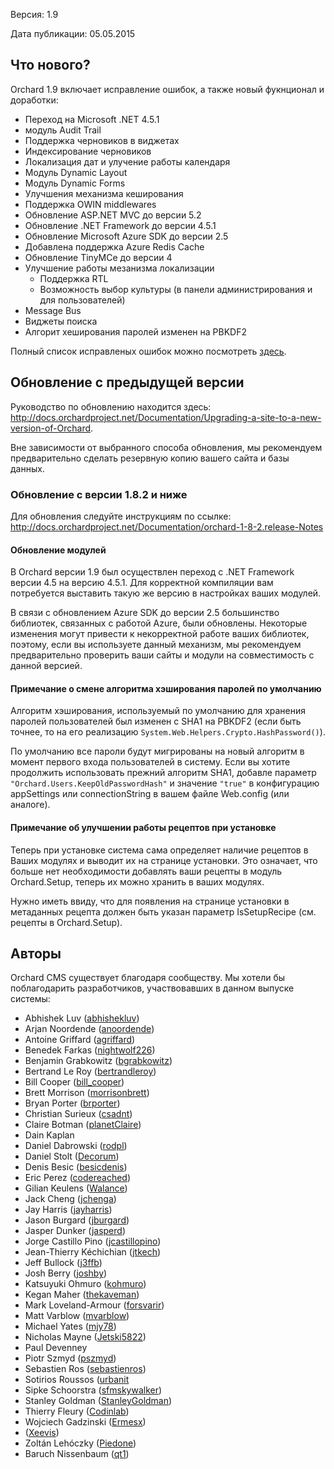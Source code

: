 Версия: 1.9

Дата публикации: 05.05.2015

Что нового?
-----------

Orchard 1.9 включает исправление ошибок, а также новый фукнционал и доработки:

* Переход на Microsoft .NET 4.5.1
* модуль Audit Trail
* Поддержка черновиков в виджетах
* Индексирование черновиков
* Локализация дат и улучение работы календаря
* Модуль Dynamic Layout
* Модуль Dynamic Forms
* Улучшения механизма кеширования
* Поддержка OWIN middlewares
* Обновление ASP.NET MVC до версии 5.2
* Обновление .NET Framework до версии 4.5.1
* Обновление Microsoft Azure SDK до версии 2.5
* Добавлена поддержка Azure Redis Cache
* Обновление TinyMCe до версии 4
* Улучшение работы мезанизма локализации
  * Поддержка RTL
  * Возможность выбор культуры (в панели администрирования и для пользователей)
* Message Bus
* Виджеты поиска
* Алгорит хеширования паролей изменен на PBKDF2

Полный список исправленых ошибок можно посмотреть [здесь](https://github.com/OrchardCMS/Orchard/issues?q=is%3Aissue+milestone%3A%22Orchard+1.9%22+is%3Aclosed).

Обновление с предыдущей версии
--------------------------------------

Руководство по обновлению находится здесь: <http://docs.orchardproject.net/Documentation/Upgrading-a-site-to-a-new-version-of-Orchard>.

Вне зависимости от выбранного способа обновления, мы рекомендуем предварительно сделать резервную копию вашего сайта и базы данных.

### Обновление с версии 1.8.2 и ниже

Для обновления следуйте инструкциям по ссылке: <http://docs.orchardproject.net/Documentation/orchard-1-8-2.release-Notes>

#### Обновление модулей

В Orchard версии 1.9 был осуществлен переход с .NET Framework версии 4.5 на версию 4.5.1. Для корректной компиляции вам потребуется выставить такую же версию в настройках ваших модулей.

В связи с обновлением Azure SDK до версии 2.5 большинство библиотек, связанных с работой Azure, были обновлены. Некоторые изменения могут привести к некорректной работе ваших библиотек, поэтому, если вы используете данный механизм, мы рекомендуем предварительно проверить ваши сайты и модули на совместимость с данной версией.

#### Примечание о смене алгоритма хэширования паролей по умолчанию

Алгоритм хэширования, используемый по умолчанию для хранения паролей пользователей был изменен с SHA1 на  PBKDF2 (если быть точнее, то на его реализацию `System.Web.Helpers.Crypto.HashPassword()`).

По умолчанию все пароли будут мигрированы на новый алгоритм в момент первого входа пользователей в систему. Если вы хотите продолжить использовать прежний алгоритм SHA1, добавле параметр `"Orchard.Users.KeepOldPasswordHash"` и значение `"true"` в конфигурацию appSettings или connectionString в вашем файле Web.config (или аналоге).

#### Примечание об улучшении работы рецептов при установке

Теперь при установке система сама определяет наличие рецептов в Ваших модулях и выводит их на странице установки. Это означает, что больше нет необходимости добавлять ваши рецепты в модуль Orchard.Setup, теперь их можно хранить в ваших модулях.

Нужно иметь ввиду, что для появления на странице установки в метаданных рецепта должен быть указан параметр IsSetupRecipe (см. рецепты в Orchard.Setup).

Авторы
------------

Orchard CMS существует благодаря сообществу. Мы хотели бы поблагодарить разработчиков, участвовавших в данном выпуске системы:

- Abhishek Luv	([abhishekluv](http://www.codeplex.com/site/users/view/abhishekluv))
- Arjan Noordende	([anoordende](http://www.codeplex.com/site/users/view/anoordende))
- Antoine Griffard	([agriffard](http://www.codeplex.com/site/users/view/agriffard))
- Benedek Farkas	([nightwolf226](https://www.codeplex.com/site/users/view/nightwolf226))
- Benjamin Grabkowitz	([bgrabkowitz](https://www.codeplex.com/site/users/view/bgrabkowitz))
- Bertrand Le Roy	([bertrandleroy](http://www.codeplex.com/site/users/view/bertrandleroy))
- Bill Cooper	([bill_cooper](http://www.codeplex.com/site/users/view/bill_cooper))
- Brett Morrison	([morrisonbrett](https://www.codeplex.com/site/users/view/morrisonbrett))
- Bryan Porter	([brporter](https://www.codeplex.com/site/users/view/brporter))
- Christian Surieux	([csadnt](http://www.codeplex.com/site/users/view/csadnt))
- Claire Botman	([planetClaire](https://www.codeplex.com/site/users/view/planetClaire))
- Dain Kaplan	
- Daniel Dabrowski	([rodpl](https://www.codeplex.com/site/users/view/rodpl))
- Daniel Stolt	([Decorum](https://www.codeplex.com/site/users/view/Decorum))
- Denis Besic	([besicdenis](https://www.codeplex.com/site/users/view/besicdenis))
- Eric Perez	([codereached](https://www.codeplex.com/site/users/view/codereached))
- Gilian Keulens	([Walance](http://www.codeplex.com/site/users/view/Walance))
- Jack Cheng	([jchenga](https://www.codeplex.com/site/users/view/jchenga))
- Jay Harris	([jayharris](https://www.codeplex.com/site/users/view/jayharris))
- Jason Burgard	([jburgard](https://www.codeplex.com/site/users/view/jburgard))
- Jasper Dunker	([jasperd](http://www.codeplex.com/site/users/view/jasperd))
- Jorge Castillo Pino ([jcastillopino](http://www.codeplex.com/site/users/view/jcastillopino))
- Jean-Thierry Kéchichian	([jtkech](https://www.codeplex.com/site/users/view/jtkech))
- Jeff Bullock	([j3ffb](https://www.codeplex.com/site/users/view/j3ffb))
- Josh Berry	([joshby](https://www.codeplex.com/site/users/view/joshby))
- Katsuyuki Ohmuro	([kohmuro](https://www.codeplex.com/site/users/view/kohmuro))
- Kegan Maher	([thekaveman](https://www.codeplex.com/site/users/view/thekaveman))
- Mark Loveland-Armour	([forsvarir](https://www.codeplex.com/site/users/view/forsvarir))
- Matt Varblow	([mvarblow](https://www.codeplex.com/site/users/view/mvarblow))
- Michael Yates	([mjy78](http://www.codeplex.com/site/users/view/mjy78))
- Nicholas Mayne	([Jetski5822](http://www.codeplex.com/site/users/view/Jetski5822))
- Paul Devenney	
- Piotr Szmyd	([pszmyd](https://www.codeplex.com/site/users/view/pszmyd))
- Sebastien Ros	([sebastienros](http://www.codeplex.com/site/users/view/sebastienros))
- Sotirios Roussos	([urbanit](http://www.codeplex.com/site/users/view/urbanit)
- Sipke Schoorstra	([sfmskywalker](http://www.codeplex.com/site/users/view/sfmskywalker))
- Stanley Goldman	([StanleyGoldman](http://www.codeplex.com/site/users/view/StanleyGoldman))
- Thierry Fleury	([Codinlab](https://www.codeplex.com/site/users/view/Codinlab))
- Wojciech Gadzinski	([Ermesx](https://www.codeplex.com/site/users/view/Ermesx))
- 	([Xeevis](https://www.codeplex.com/site/users/view/Xeevis))
- Zoltán Lehóczky	([Piedone](http://www.codeplex.com/site/users/view/Piedone))
- Baruch Nissenbaum	([qt1](http://www.codeplex.com/site/users/view/qt1))